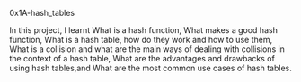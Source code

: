 0x1A-hash_tables

In this project, I learnt What is a hash function, What makes a good hash function, What is a hash table, how do they work and how to use them, What is a collision and what are the main ways of dealing with collisions in the context of a hash table, What are the advantages and drawbacks of using hash tables,and  What are the most common use cases of hash tables.
